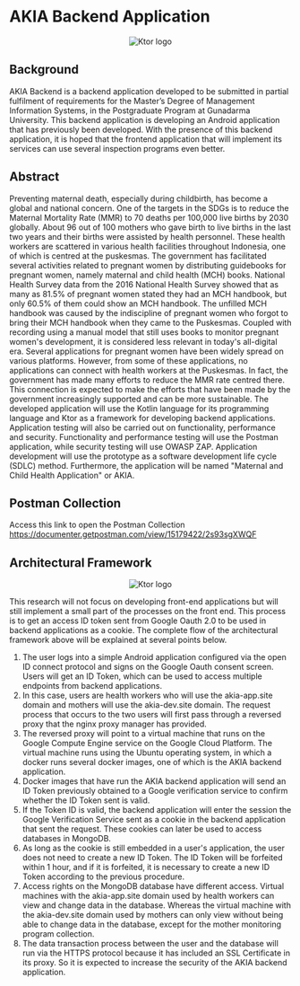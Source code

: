 # AKIA Backend Application

<div align="center">
  <picture>
    <source media="(prefers-color-scheme: dark)" srcset="https://github.com/mas-diq/akia-backend-ktor-v1/blob/master/AKIA%20V4.png?raw=true">
    <img alt="Ktor logo" src="https://github.com/mas-diq/akia-backend-ktor-v1/blob/master/AKIA%20V4.png?raw=true">
  </picture>
</div>

## Background
AKIA Backend is a backend application developed to be submitted in partial fulfilment of requirements for the Master’s Degree of Management Information Systems, in the Postgraduate Program at Gunadarma University. This backend application is developing an Android application that has previously been developed. With the presence of this backend application, it is hoped that the frontend application that will implement its services can use several inspection programs even better.

## Abstract
Preventing maternal death, especially during childbirth, has become a global and national concern. One of the targets in the SDGs is to reduce the Maternal Mortality Rate (MMR) to 70 deaths per 100,000 live births by 2030 globally. About 96 out of 100 mothers who gave birth to live births in the last two years and their births were assisted by health personnel. These health workers are scattered in various health facilities throughout Indonesia, one of which is centred at the puskesmas. The government has facilitated several activities related to pregnant women by distributing guidebooks for pregnant women, namely maternal and child health (MCH) books. National Health Survey data from the 2016 National Health Survey showed that as many as 81.5% of pregnant women stated they had an MCH handbook, but only 60.5% of them could show an MCH handbook. The unfilled MCH handbook was caused by the indiscipline of pregnant women who forgot to bring their MCH handbook when they came to the Puskesmas. Coupled with recording using a manual model that still uses books to monitor pregnant women's development, it is considered less relevant in today's all-digital era. Several applications for pregnant women have been widely spread on various platforms. However, from some of these applications, no applications can connect with health workers at the Puskesmas. In fact, the government has made many efforts to reduce the MMR rate centred there. This connection is expected to make the efforts that have been made by the government increasingly supported and can be more sustainable. The developed application will use the Kotlin language for its programming language and Ktor as a framework for developing backend applications. Application testing will also be carried out on functionality, performance and security. Functionality and performance testing will use the Postman application, while security testing will use OWASP ZAP. Application development will use the prototype as a software development life cycle (SDLC) method. Furthermore, the application will be named "Maternal and Child Health Application" or AKIA.

## Postman Collection
Access this link to open the Postman Collection https://documenter.getpostman.com/view/15179422/2s93sgXWQF

## Architectural Framework
<div align="center">
  <picture>
    <source media="(prefers-color-scheme: dark)" srcset="https://github.com/mas-diq/akia-backend-ktor-v1/blob/master/Architecture%20Akia%204.0.png?raw=true">
    <img alt="Ktor logo" src="https://github.com/mas-diq/akia-backend-ktor-v1/blob/master/Architecture%20Akia%204.0.png?raw=true">
  </picture>
</div>

This research will not focus on developing front-end applications but will still implement a small part of the processes on the front end. This process is to get an access ID token sent from Google Oauth 2.0 to be used in backend applications as a cookie. The complete flow of the architectural framework above will be explained at several points below.
1.	The user logs into a simple Android application configured via the open ID connect protocol and signs on the Google Oauth consent screen. Users will get an ID Token, which can be used to access multiple endpoints from backend applications.
2.	In this case, users are health workers who will use the akia-app.site domain and mothers will use the akia-dev.site domain. The request process that occurs to the two users will first pass through a reversed proxy that the nginx proxy manager has provided.
3.	The reversed proxy will point to a virtual machine that runs on the Google Compute Engine service on the Google Cloud Platform. The virtual machine runs using the Ubuntu operating system, in which a docker runs several docker images, one of which is the AKIA backend application.
4.	Docker images that have run the AKIA backend application will send an ID Token previously obtained to a Google verification service to confirm whether the ID Token sent is valid.
5.	If the Token ID is valid, the backend application will enter the session the Google Verification Service sent as a cookie in the backend application that sent the request. These cookies can later be used to access databases in MongoDB.
6.	As long as the cookie is still embedded in a user's application, the user does not need to create a new ID Token. The ID Token will be forfeited within 1 hour, and if it is forfeited, it is necessary to create a new ID Token according to the previous procedure.
7.	Access rights on the MongoDB database have different access. Virtual machines with the akia-app.site domain used by health workers can view and change data in the database. Whereas the virtual machine with the akia-dev.site domain used by mothers can only view without being able to change data in the database, except for the mother monitoring program collection.
8.	The data transaction process between the user and the database will run via the HTTPS protocol because it has included an SSL Certificate in its proxy. So it is expected to increase the security of the AKIA backend application.
